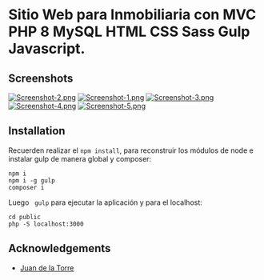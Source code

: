 
# Sitio Web para Inmobiliaria con MVC PHP 8 MySQL HTML CSS Sass Gulp Javascript.








## Screenshots

[![Screenshot-2.png](https://i.postimg.cc/FFLyqdVr/Screenshot-2.png)](https://postimg.cc/F1hkkK68)
[![Screenshot-1.png](https://i.postimg.cc/6qnCGgp2/Screenshot-1.png)](https://postimg.cc/dZQhbWdw)
[![Screenshot-3.png](https://i.postimg.cc/3RPgNYYQ/Screenshot-3.png)](https://postimg.cc/jw4WkVDM)
[![Screenshot-4.png](https://i.postimg.cc/xdpGrLZC/Screenshot-4.png)](https://postimg.cc/jWNnPnt0)
[![Screenshot-5.png](https://i.postimg.cc/nLhKw30g/Screenshot-5.png)](https://postimg.cc/BjR1jBWB)
## Installation

Recuerden realizar el ```npm install```, para reconstruir los módulos de node e instalar gulp de manera global y composer:
```bas
npm i
npm i -g gulp
composer i
```

Luego ``` gulp``` para ejecutar la aplicación y para el localhost: 
``` 
cd public
php -S localhost:3000 
```
## Acknowledgements

 - [Juan de la Torre](https://codigoconjuan.com/)


